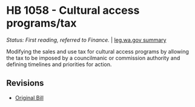 # HB 1058 - Cultural access programs/tax
*Status: First reading, referred to Finance.* | [leg.wa.gov summary](https://app.leg.wa.gov/billsummary?BillNumber=1058&Year=2021)

Modifying the sales and use tax for cultural access programs by allowing the tax to be imposed by a councilmanic or commission authority and defining timelines and priorities for action.

## Revisions
* [Original Bill](1/)